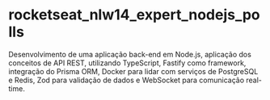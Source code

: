 # rocketseat_nlw14_expert_nodejs_polls
Desenvolvimento de uma aplicação back-end em Node.js, aplicação dos conceitos de API REST, utilizando TypeScript, Fastify como framework, integração do Prisma ORM, Docker para lidar com serviços de PostgreSQL e Redis,  Zod para validação de dados e WebSocket para comunicação real-time.
